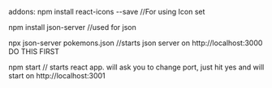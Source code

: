 addons:
npm install react-icons --save //For using Icon set

npm install  json-server //used for json

npx json-server pokemons.json //starts json server on http://localhost:3000 DO THIS FIRST

npm start // starts react app. will ask you to change port, just hit yes and will start on http://localhost:3001
